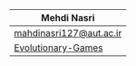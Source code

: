 | Mehdi Nasri
| ---
| [mahdinasri127@aut.ac.ir](mailto:mahdinasri127@aut.ac.ir)
| [Evolutionary-Games](https://github.com/m4hdin4/Evolutionary-Games) 